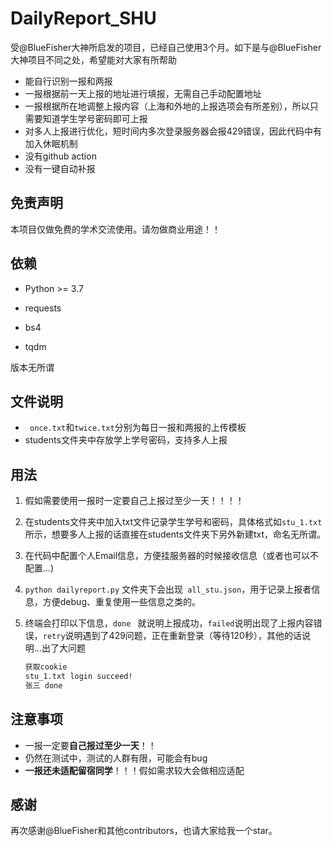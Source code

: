 # DailyReport_SHU

受@BlueFisher大神所启发的项目，已经自己使用3个月。如下是与@BlueFisher大神项目不同之处，希望能对大家有所帮助

* 能自行识别一报和两报
* 一报根据前一天上报的地址进行填报，无需自己手动配置地址 
* 一报根据所在地调整上报内容（上海和外地的上报选项会有所差别），所以只需要知道学生学号密码即可上报
* 对多人上报进行优化，短时间内多次登录服务器会报429错误，因此代码中有加入休眠机制
* 没有github action
* 没有一键自动补报



## 免责声明

本项目仅做免费的学术交流使用。请勿做商业用途！！



## 依赖

* Python >= 3.7

* requests
* bs4
* tqdm

版本无所谓



## 文件说明

- ` once.txt`和`twice.txt`分别为每日一报和两报的上传模板
- students文件夹中存放学上学号密码，支持多人上报



## 用法

1. 假如需要使用一报时一定要自己上报过至少一天！！！！

2. 在students文件夹中加入txt文件记录学生学号和密码，具体格式如`stu_1.txt`所示，想要多人上报的话直接在students文件夹下另外新建txt，命名无所谓。

3. 在代码中配置个人Email信息，方便挂服务器的时候接收信息（或者也可以不配置...)

4. ` python dailyreport.py `  文件夹下会出现` all_stu.json`，用于记录上报者信息，方便debug、重复使用一些信息之类的。 

5. 终端会打印以下信息，`done ` 就说明上报成功，`failed`说明出现了上报内容错误，`retry`说明遇到了429问题，正在重新登录（等待120秒），其他的话说明...出了大问题

    ``` bash
    获取cookie
    stu_1.txt login succeed!
    张三 done
    ```



## 注意事项

* 一报一定要**自己报过至少一天**！！ 
* 仍然在测试中，测试的人群有限，可能会有bug
* **一报还未适配留宿同学**！！！假如需求较大会做相应适配



## 感谢

再次感谢@BlueFisher和其他contributors，也请大家给我一个star。

